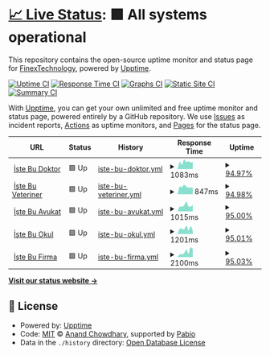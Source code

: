 # [📈 Live Status](https://FinexTechnology.github.io/uptime): <!--live status--> **🟩 All systems operational**

This repository contains the open-source uptime monitor and status page for [FinexTechnology](https://FinexTechnology.github.io/uptime), powered by [Upptime](https://github.com/upptime/upptime).

[![Uptime CI](https://github.com/FinexTechnology/uptime/workflows/Uptime%20CI/badge.svg)](https://github.com/FinexTechnology/uptime/actions?query=workflow%3A%22Uptime+CI%22)
[![Response Time CI](https://github.com/FinexTechnology/uptime/workflows/Response%20Time%20CI/badge.svg)](https://github.com/FinexTechnology/uptime/actions?query=workflow%3A%22Response+Time+CI%22)
[![Graphs CI](https://github.com/FinexTechnology/uptime/workflows/Graphs%20CI/badge.svg)](https://github.com/FinexTechnology/uptime/actions?query=workflow%3A%22Graphs+CI%22)
[![Static Site CI](https://github.com/FinexTechnology/uptime/workflows/Static%20Site%20CI/badge.svg)](https://github.com/FinexTechnology/uptime/actions?query=workflow%3A%22Static+Site+CI%22)
[![Summary CI](https://github.com/FinexTechnology/uptime/workflows/Summary%20CI/badge.svg)](https://github.com/FinexTechnology/uptime/actions?query=workflow%3A%22Summary+CI%22)

With [Upptime](https://upptime.js.org), you can get your own unlimited and free uptime monitor and status page, powered entirely by a GitHub repository. We use [Issues](https://github.com/FinexTechnology/uptime/issues) as incident reports, [Actions](https://github.com/FinexTechnology/uptime/actions) as uptime monitors, and [Pages](https://FinexTechnology.github.io/uptime) for the status page.

<!--start: status pages-->
<!-- This summary is generated by Upptime (https://github.com/upptime/upptime) -->
<!-- Do not edit this manually, your changes will be overwritten -->
<!-- prettier-ignore -->
| URL | Status | History | Response Time | Uptime |
| --- | ------ | ------- | ------------- | ------ |
| <img alt="" src="https://icons.duckduckgo.com/ip3/istebudoktor.com.tr.ico" height="13"> [İşte Bu Doktor](http://istebudoktor.com.tr/) | 🟩 Up | [iste-bu-doktor.yml](https://github.com/FinexTechnology/uptime/commits/HEAD/history/iste-bu-doktor.yml) | <details><summary><img alt="Response time graph" src="./graphs/iste-bu-doktor/response-time-week.png" height="20"> 1083ms</summary><br><a href="https://FinexTechnology.github.io/uptime/history/iste-bu-doktor"><img alt="Response time 1264" src="https://img.shields.io/endpoint?url=https%3A%2F%2Fraw.githubusercontent.com%2FFinexTechnology%2Fuptime%2FHEAD%2Fapi%2Fiste-bu-doktor%2Fresponse-time.json"></a><br><a href="https://FinexTechnology.github.io/uptime/history/iste-bu-doktor"><img alt="24-hour response time 1026" src="https://img.shields.io/endpoint?url=https%3A%2F%2Fraw.githubusercontent.com%2FFinexTechnology%2Fuptime%2FHEAD%2Fapi%2Fiste-bu-doktor%2Fresponse-time-day.json"></a><br><a href="https://FinexTechnology.github.io/uptime/history/iste-bu-doktor"><img alt="7-day response time 1083" src="https://img.shields.io/endpoint?url=https%3A%2F%2Fraw.githubusercontent.com%2FFinexTechnology%2Fuptime%2FHEAD%2Fapi%2Fiste-bu-doktor%2Fresponse-time-week.json"></a><br><a href="https://FinexTechnology.github.io/uptime/history/iste-bu-doktor"><img alt="30-day response time 1261" src="https://img.shields.io/endpoint?url=https%3A%2F%2Fraw.githubusercontent.com%2FFinexTechnology%2Fuptime%2FHEAD%2Fapi%2Fiste-bu-doktor%2Fresponse-time-month.json"></a><br><a href="https://FinexTechnology.github.io/uptime/history/iste-bu-doktor"><img alt="1-year response time 1264" src="https://img.shields.io/endpoint?url=https%3A%2F%2Fraw.githubusercontent.com%2FFinexTechnology%2Fuptime%2FHEAD%2Fapi%2Fiste-bu-doktor%2Fresponse-time-year.json"></a></details> | <details><summary><a href="https://FinexTechnology.github.io/uptime/history/iste-bu-doktor">94.97%</a></summary><a href="https://FinexTechnology.github.io/uptime/history/iste-bu-doktor"><img alt="All-time uptime 98.92%" src="https://img.shields.io/endpoint?url=https%3A%2F%2Fraw.githubusercontent.com%2FFinexTechnology%2Fuptime%2FHEAD%2Fapi%2Fiste-bu-doktor%2Fuptime.json"></a><br><a href="https://FinexTechnology.github.io/uptime/history/iste-bu-doktor"><img alt="24-hour uptime 100.00%" src="https://img.shields.io/endpoint?url=https%3A%2F%2Fraw.githubusercontent.com%2FFinexTechnology%2Fuptime%2FHEAD%2Fapi%2Fiste-bu-doktor%2Fuptime-day.json"></a><br><a href="https://FinexTechnology.github.io/uptime/history/iste-bu-doktor"><img alt="7-day uptime 94.97%" src="https://img.shields.io/endpoint?url=https%3A%2F%2Fraw.githubusercontent.com%2FFinexTechnology%2Fuptime%2FHEAD%2Fapi%2Fiste-bu-doktor%2Fuptime-week.json"></a><br><a href="https://FinexTechnology.github.io/uptime/history/iste-bu-doktor"><img alt="30-day uptime 98.84%" src="https://img.shields.io/endpoint?url=https%3A%2F%2Fraw.githubusercontent.com%2FFinexTechnology%2Fuptime%2FHEAD%2Fapi%2Fiste-bu-doktor%2Fuptime-month.json"></a><br><a href="https://FinexTechnology.github.io/uptime/history/iste-bu-doktor"><img alt="1-year uptime 98.92%" src="https://img.shields.io/endpoint?url=https%3A%2F%2Fraw.githubusercontent.com%2FFinexTechnology%2Fuptime%2FHEAD%2Fapi%2Fiste-bu-doktor%2Fuptime-year.json"></a></details>
| <img alt="" src="https://icons.duckduckgo.com/ip3/istebuveteriner.com.tr.ico" height="13"> [İşte Bu Veteriner](http://istebuveteriner.com.tr/) | 🟩 Up | [iste-bu-veteriner.yml](https://github.com/FinexTechnology/uptime/commits/HEAD/history/iste-bu-veteriner.yml) | <details><summary><img alt="Response time graph" src="./graphs/iste-bu-veteriner/response-time-week.png" height="20"> 847ms</summary><br><a href="https://FinexTechnology.github.io/uptime/history/iste-bu-veteriner"><img alt="Response time 889" src="https://img.shields.io/endpoint?url=https%3A%2F%2Fraw.githubusercontent.com%2FFinexTechnology%2Fuptime%2FHEAD%2Fapi%2Fiste-bu-veteriner%2Fresponse-time.json"></a><br><a href="https://FinexTechnology.github.io/uptime/history/iste-bu-veteriner"><img alt="24-hour response time 793" src="https://img.shields.io/endpoint?url=https%3A%2F%2Fraw.githubusercontent.com%2FFinexTechnology%2Fuptime%2FHEAD%2Fapi%2Fiste-bu-veteriner%2Fresponse-time-day.json"></a><br><a href="https://FinexTechnology.github.io/uptime/history/iste-bu-veteriner"><img alt="7-day response time 847" src="https://img.shields.io/endpoint?url=https%3A%2F%2Fraw.githubusercontent.com%2FFinexTechnology%2Fuptime%2FHEAD%2Fapi%2Fiste-bu-veteriner%2Fresponse-time-week.json"></a><br><a href="https://FinexTechnology.github.io/uptime/history/iste-bu-veteriner"><img alt="30-day response time 889" src="https://img.shields.io/endpoint?url=https%3A%2F%2Fraw.githubusercontent.com%2FFinexTechnology%2Fuptime%2FHEAD%2Fapi%2Fiste-bu-veteriner%2Fresponse-time-month.json"></a><br><a href="https://FinexTechnology.github.io/uptime/history/iste-bu-veteriner"><img alt="1-year response time 889" src="https://img.shields.io/endpoint?url=https%3A%2F%2Fraw.githubusercontent.com%2FFinexTechnology%2Fuptime%2FHEAD%2Fapi%2Fiste-bu-veteriner%2Fresponse-time-year.json"></a></details> | <details><summary><a href="https://FinexTechnology.github.io/uptime/history/iste-bu-veteriner">94.98%</a></summary><a href="https://FinexTechnology.github.io/uptime/history/iste-bu-veteriner"><img alt="All-time uptime 98.92%" src="https://img.shields.io/endpoint?url=https%3A%2F%2Fraw.githubusercontent.com%2FFinexTechnology%2Fuptime%2FHEAD%2Fapi%2Fiste-bu-veteriner%2Fuptime.json"></a><br><a href="https://FinexTechnology.github.io/uptime/history/iste-bu-veteriner"><img alt="24-hour uptime 100.00%" src="https://img.shields.io/endpoint?url=https%3A%2F%2Fraw.githubusercontent.com%2FFinexTechnology%2Fuptime%2FHEAD%2Fapi%2Fiste-bu-veteriner%2Fuptime-day.json"></a><br><a href="https://FinexTechnology.github.io/uptime/history/iste-bu-veteriner"><img alt="7-day uptime 94.98%" src="https://img.shields.io/endpoint?url=https%3A%2F%2Fraw.githubusercontent.com%2FFinexTechnology%2Fuptime%2FHEAD%2Fapi%2Fiste-bu-veteriner%2Fuptime-week.json"></a><br><a href="https://FinexTechnology.github.io/uptime/history/iste-bu-veteriner"><img alt="30-day uptime 98.85%" src="https://img.shields.io/endpoint?url=https%3A%2F%2Fraw.githubusercontent.com%2FFinexTechnology%2Fuptime%2FHEAD%2Fapi%2Fiste-bu-veteriner%2Fuptime-month.json"></a><br><a href="https://FinexTechnology.github.io/uptime/history/iste-bu-veteriner"><img alt="1-year uptime 98.92%" src="https://img.shields.io/endpoint?url=https%3A%2F%2Fraw.githubusercontent.com%2FFinexTechnology%2Fuptime%2FHEAD%2Fapi%2Fiste-bu-veteriner%2Fuptime-year.json"></a></details>
| <img alt="" src="https://icons.duckduckgo.com/ip3/istebuavukat.com.tr.ico" height="13"> [İşte Bu Avukat](http://istebuavukat.com.tr/) | 🟩 Up | [iste-bu-avukat.yml](https://github.com/FinexTechnology/uptime/commits/HEAD/history/iste-bu-avukat.yml) | <details><summary><img alt="Response time graph" src="./graphs/iste-bu-avukat/response-time-week.png" height="20"> 1015ms</summary><br><a href="https://FinexTechnology.github.io/uptime/history/iste-bu-avukat"><img alt="Response time 2752" src="https://img.shields.io/endpoint?url=https%3A%2F%2Fraw.githubusercontent.com%2FFinexTechnology%2Fuptime%2FHEAD%2Fapi%2Fiste-bu-avukat%2Fresponse-time.json"></a><br><a href="https://FinexTechnology.github.io/uptime/history/iste-bu-avukat"><img alt="24-hour response time 731" src="https://img.shields.io/endpoint?url=https%3A%2F%2Fraw.githubusercontent.com%2FFinexTechnology%2Fuptime%2FHEAD%2Fapi%2Fiste-bu-avukat%2Fresponse-time-day.json"></a><br><a href="https://FinexTechnology.github.io/uptime/history/iste-bu-avukat"><img alt="7-day response time 1015" src="https://img.shields.io/endpoint?url=https%3A%2F%2Fraw.githubusercontent.com%2FFinexTechnology%2Fuptime%2FHEAD%2Fapi%2Fiste-bu-avukat%2Fresponse-time-week.json"></a><br><a href="https://FinexTechnology.github.io/uptime/history/iste-bu-avukat"><img alt="30-day response time 1935" src="https://img.shields.io/endpoint?url=https%3A%2F%2Fraw.githubusercontent.com%2FFinexTechnology%2Fuptime%2FHEAD%2Fapi%2Fiste-bu-avukat%2Fresponse-time-month.json"></a><br><a href="https://FinexTechnology.github.io/uptime/history/iste-bu-avukat"><img alt="1-year response time 2752" src="https://img.shields.io/endpoint?url=https%3A%2F%2Fraw.githubusercontent.com%2FFinexTechnology%2Fuptime%2FHEAD%2Fapi%2Fiste-bu-avukat%2Fresponse-time-year.json"></a></details> | <details><summary><a href="https://FinexTechnology.github.io/uptime/history/iste-bu-avukat">95.00%</a></summary><a href="https://FinexTechnology.github.io/uptime/history/iste-bu-avukat"><img alt="All-time uptime 98.93%" src="https://img.shields.io/endpoint?url=https%3A%2F%2Fraw.githubusercontent.com%2FFinexTechnology%2Fuptime%2FHEAD%2Fapi%2Fiste-bu-avukat%2Fuptime.json"></a><br><a href="https://FinexTechnology.github.io/uptime/history/iste-bu-avukat"><img alt="24-hour uptime 100.00%" src="https://img.shields.io/endpoint?url=https%3A%2F%2Fraw.githubusercontent.com%2FFinexTechnology%2Fuptime%2FHEAD%2Fapi%2Fiste-bu-avukat%2Fuptime-day.json"></a><br><a href="https://FinexTechnology.github.io/uptime/history/iste-bu-avukat"><img alt="7-day uptime 95.00%" src="https://img.shields.io/endpoint?url=https%3A%2F%2Fraw.githubusercontent.com%2FFinexTechnology%2Fuptime%2FHEAD%2Fapi%2Fiste-bu-avukat%2Fuptime-week.json"></a><br><a href="https://FinexTechnology.github.io/uptime/history/iste-bu-avukat"><img alt="30-day uptime 98.85%" src="https://img.shields.io/endpoint?url=https%3A%2F%2Fraw.githubusercontent.com%2FFinexTechnology%2Fuptime%2FHEAD%2Fapi%2Fiste-bu-avukat%2Fuptime-month.json"></a><br><a href="https://FinexTechnology.github.io/uptime/history/iste-bu-avukat"><img alt="1-year uptime 98.93%" src="https://img.shields.io/endpoint?url=https%3A%2F%2Fraw.githubusercontent.com%2FFinexTechnology%2Fuptime%2FHEAD%2Fapi%2Fiste-bu-avukat%2Fuptime-year.json"></a></details>
| <img alt="" src="https://icons.duckduckgo.com/ip3/istebuokul.com.tr.ico" height="13"> [İşte Bu Okul](http://istebuokul.com.tr/) | 🟩 Up | [iste-bu-okul.yml](https://github.com/FinexTechnology/uptime/commits/HEAD/history/iste-bu-okul.yml) | <details><summary><img alt="Response time graph" src="./graphs/iste-bu-okul/response-time-week.png" height="20"> 1201ms</summary><br><a href="https://FinexTechnology.github.io/uptime/history/iste-bu-okul"><img alt="Response time 1361" src="https://img.shields.io/endpoint?url=https%3A%2F%2Fraw.githubusercontent.com%2FFinexTechnology%2Fuptime%2FHEAD%2Fapi%2Fiste-bu-okul%2Fresponse-time.json"></a><br><a href="https://FinexTechnology.github.io/uptime/history/iste-bu-okul"><img alt="24-hour response time 642" src="https://img.shields.io/endpoint?url=https%3A%2F%2Fraw.githubusercontent.com%2FFinexTechnology%2Fuptime%2FHEAD%2Fapi%2Fiste-bu-okul%2Fresponse-time-day.json"></a><br><a href="https://FinexTechnology.github.io/uptime/history/iste-bu-okul"><img alt="7-day response time 1201" src="https://img.shields.io/endpoint?url=https%3A%2F%2Fraw.githubusercontent.com%2FFinexTechnology%2Fuptime%2FHEAD%2Fapi%2Fiste-bu-okul%2Fresponse-time-week.json"></a><br><a href="https://FinexTechnology.github.io/uptime/history/iste-bu-okul"><img alt="30-day response time 1001" src="https://img.shields.io/endpoint?url=https%3A%2F%2Fraw.githubusercontent.com%2FFinexTechnology%2Fuptime%2FHEAD%2Fapi%2Fiste-bu-okul%2Fresponse-time-month.json"></a><br><a href="https://FinexTechnology.github.io/uptime/history/iste-bu-okul"><img alt="1-year response time 1361" src="https://img.shields.io/endpoint?url=https%3A%2F%2Fraw.githubusercontent.com%2FFinexTechnology%2Fuptime%2FHEAD%2Fapi%2Fiste-bu-okul%2Fresponse-time-year.json"></a></details> | <details><summary><a href="https://FinexTechnology.github.io/uptime/history/iste-bu-okul">95.01%</a></summary><a href="https://FinexTechnology.github.io/uptime/history/iste-bu-okul"><img alt="All-time uptime 98.93%" src="https://img.shields.io/endpoint?url=https%3A%2F%2Fraw.githubusercontent.com%2FFinexTechnology%2Fuptime%2FHEAD%2Fapi%2Fiste-bu-okul%2Fuptime.json"></a><br><a href="https://FinexTechnology.github.io/uptime/history/iste-bu-okul"><img alt="24-hour uptime 100.00%" src="https://img.shields.io/endpoint?url=https%3A%2F%2Fraw.githubusercontent.com%2FFinexTechnology%2Fuptime%2FHEAD%2Fapi%2Fiste-bu-okul%2Fuptime-day.json"></a><br><a href="https://FinexTechnology.github.io/uptime/history/iste-bu-okul"><img alt="7-day uptime 95.01%" src="https://img.shields.io/endpoint?url=https%3A%2F%2Fraw.githubusercontent.com%2FFinexTechnology%2Fuptime%2FHEAD%2Fapi%2Fiste-bu-okul%2Fuptime-week.json"></a><br><a href="https://FinexTechnology.github.io/uptime/history/iste-bu-okul"><img alt="30-day uptime 98.85%" src="https://img.shields.io/endpoint?url=https%3A%2F%2Fraw.githubusercontent.com%2FFinexTechnology%2Fuptime%2FHEAD%2Fapi%2Fiste-bu-okul%2Fuptime-month.json"></a><br><a href="https://FinexTechnology.github.io/uptime/history/iste-bu-okul"><img alt="1-year uptime 98.93%" src="https://img.shields.io/endpoint?url=https%3A%2F%2Fraw.githubusercontent.com%2FFinexTechnology%2Fuptime%2FHEAD%2Fapi%2Fiste-bu-okul%2Fuptime-year.json"></a></details>
| <img alt="" src="https://icons.duckduckgo.com/ip3/istebufirma.com.tr.ico" height="13"> [İşte Bu Firma](http://istebufirma.com.tr/) | 🟩 Up | [iste-bu-firma.yml](https://github.com/FinexTechnology/uptime/commits/HEAD/history/iste-bu-firma.yml) | <details><summary><img alt="Response time graph" src="./graphs/iste-bu-firma/response-time-week.png" height="20"> 2100ms</summary><br><a href="https://FinexTechnology.github.io/uptime/history/iste-bu-firma"><img alt="Response time 2425" src="https://img.shields.io/endpoint?url=https%3A%2F%2Fraw.githubusercontent.com%2FFinexTechnology%2Fuptime%2FHEAD%2Fapi%2Fiste-bu-firma%2Fresponse-time.json"></a><br><a href="https://FinexTechnology.github.io/uptime/history/iste-bu-firma"><img alt="24-hour response time 1079" src="https://img.shields.io/endpoint?url=https%3A%2F%2Fraw.githubusercontent.com%2FFinexTechnology%2Fuptime%2FHEAD%2Fapi%2Fiste-bu-firma%2Fresponse-time-day.json"></a><br><a href="https://FinexTechnology.github.io/uptime/history/iste-bu-firma"><img alt="7-day response time 2100" src="https://img.shields.io/endpoint?url=https%3A%2F%2Fraw.githubusercontent.com%2FFinexTechnology%2Fuptime%2FHEAD%2Fapi%2Fiste-bu-firma%2Fresponse-time-week.json"></a><br><a href="https://FinexTechnology.github.io/uptime/history/iste-bu-firma"><img alt="30-day response time 2567" src="https://img.shields.io/endpoint?url=https%3A%2F%2Fraw.githubusercontent.com%2FFinexTechnology%2Fuptime%2FHEAD%2Fapi%2Fiste-bu-firma%2Fresponse-time-month.json"></a><br><a href="https://FinexTechnology.github.io/uptime/history/iste-bu-firma"><img alt="1-year response time 2425" src="https://img.shields.io/endpoint?url=https%3A%2F%2Fraw.githubusercontent.com%2FFinexTechnology%2Fuptime%2FHEAD%2Fapi%2Fiste-bu-firma%2Fresponse-time-year.json"></a></details> | <details><summary><a href="https://FinexTechnology.github.io/uptime/history/iste-bu-firma">95.03%</a></summary><a href="https://FinexTechnology.github.io/uptime/history/iste-bu-firma"><img alt="All-time uptime 98.93%" src="https://img.shields.io/endpoint?url=https%3A%2F%2Fraw.githubusercontent.com%2FFinexTechnology%2Fuptime%2FHEAD%2Fapi%2Fiste-bu-firma%2Fuptime.json"></a><br><a href="https://FinexTechnology.github.io/uptime/history/iste-bu-firma"><img alt="24-hour uptime 100.00%" src="https://img.shields.io/endpoint?url=https%3A%2F%2Fraw.githubusercontent.com%2FFinexTechnology%2Fuptime%2FHEAD%2Fapi%2Fiste-bu-firma%2Fuptime-day.json"></a><br><a href="https://FinexTechnology.github.io/uptime/history/iste-bu-firma"><img alt="7-day uptime 95.03%" src="https://img.shields.io/endpoint?url=https%3A%2F%2Fraw.githubusercontent.com%2FFinexTechnology%2Fuptime%2FHEAD%2Fapi%2Fiste-bu-firma%2Fuptime-week.json"></a><br><a href="https://FinexTechnology.github.io/uptime/history/iste-bu-firma"><img alt="30-day uptime 98.86%" src="https://img.shields.io/endpoint?url=https%3A%2F%2Fraw.githubusercontent.com%2FFinexTechnology%2Fuptime%2FHEAD%2Fapi%2Fiste-bu-firma%2Fuptime-month.json"></a><br><a href="https://FinexTechnology.github.io/uptime/history/iste-bu-firma"><img alt="1-year uptime 98.93%" src="https://img.shields.io/endpoint?url=https%3A%2F%2Fraw.githubusercontent.com%2FFinexTechnology%2Fuptime%2FHEAD%2Fapi%2Fiste-bu-firma%2Fuptime-year.json"></a></details>

<!--end: status pages-->

[**Visit our status website →**](https://FinexTechnology.github.io/uptime)

## 📄 License

- Powered by: [Upptime](https://github.com/upptime/upptime)
- Code: [MIT](./LICENSE) © [Anand Chowdhary](https://anandchowdhary.com), supported by [Pabio](https://pabio.com)
- Data in the `./history` directory: [Open Database License](https://opendatacommons.org/licenses/odbl/1-0/)
